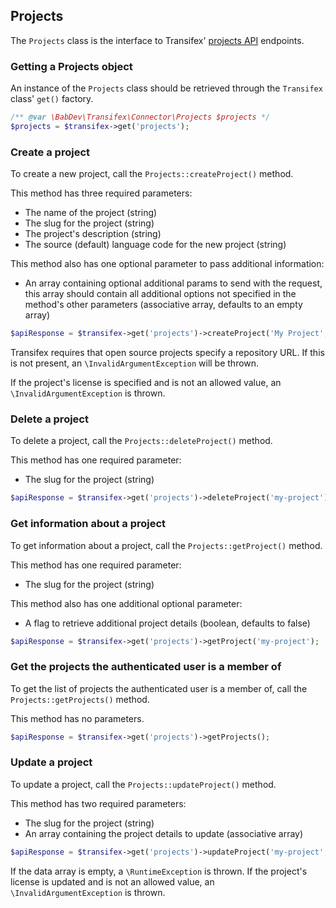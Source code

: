 ## Projects

The `Projects` class is the interface to Transifex' [projects API](http://docs.transifex.com/api/projects/) endpoints.

### Getting a Projects object

An instance of the `Projects` class should be retrieved through the `Transifex` class' `get()` factory.

```php
/** @var \BabDev\Transifex\Connector\Projects $projects */
$projects = $transifex->get('projects');
```

### Create a project

To create a new project, call the `Projects::createProject()` method.

This method has three required parameters:

* The name of the project (string)
* The slug for the project (string)
* The project's description (string)
* The source (default) language code for the new project (string)

This method also has one optional parameter to pass additional information:

* An array containing optional additional params to send with the request, this array should contain all additional options not specified in the method's other parameters (associative array, defaults to an empty array)

```php
$apiResponse = $transifex->get('projects')->createProject('My Project', 'my-project', 'This is my new project', 'en-US');
```

Transifex requires that open source projects specify a repository URL. If this is not present, an `\InvalidArgumentException` will be thrown.

If the project's license is specified and is not an allowed value, an `\InvalidArgumentException` is thrown.

### Delete a project

To delete a project, call the `Projects::deleteProject()` method.

This method has one required parameter:

* The slug for the project (string)

```php
$apiResponse = $transifex->get('projects')->deleteProject('my-project');
```

### Get information about a project

To get information about a project, call the `Projects::getProject()` method.

This method has one required parameter:

* The slug for the project (string)

This method also has one additional optional parameter:

* A flag to retrieve additional project details (boolean, defaults to false)

```php
$apiResponse = $transifex->get('projects')->getProject('my-project');
```

### Get the projects the authenticated user is a member of

To get the list of projects the authenticated user is a member of, call the `Projects::getProjects()` method.

This method has no parameters.

```php
$apiResponse = $transifex->get('projects')->getProjects();
```

### Update a project

To update a project, call the `Projects::updateProject()` method.

This method has two required parameters:

* The slug for the project (string)
* An array containing the project details to update (associative array)

```php
$apiResponse = $transifex->get('projects')->updateProject('my-project', ['name' => 'My Project']);
```

If the data array is empty, a `\RuntimeException` is thrown. If the project's license is updated and is not an allowed value, an `\InvalidArgumentException` is thrown.
